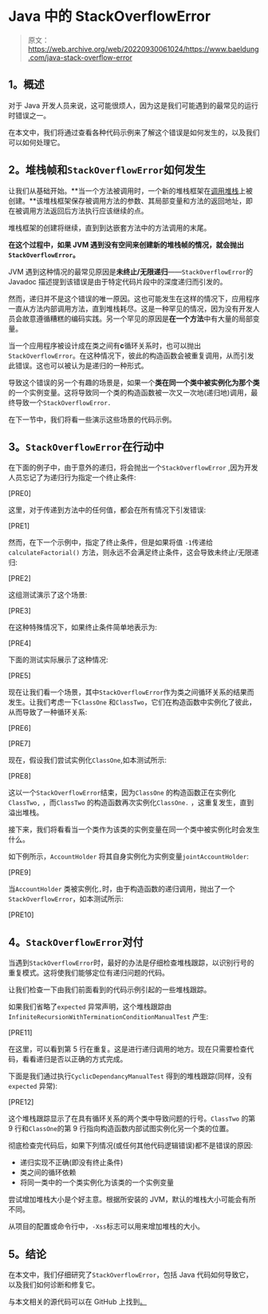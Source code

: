 # Java 中的 StackOverflowError

> 原文：<https://web.archive.org/web/20220930061024/https://www.baeldung.com/java-stack-overflow-error>

## **1。概述**

对于 Java 开发人员来说，这可能很烦人，因为这是我们可能遇到的最常见的运行时错误之一。

在本文中，我们将通过查看各种代码示例来了解这个错误是如何发生的，以及我们可以如何处理它。

## **2。堆栈帧和`StackOverflowError`如何发生**

让我们从基础开始。**当一个方法被调用时，一个新的堆栈框架在[调用堆栈](/web/20221008115247/https://www.baeldung.com/cs/call-stack)上被创建。**该堆栈框架保存被调用方法的参数、其局部变量和方法的返回地址，即在被调用方法返回后方法执行应该继续的点。

堆栈框架的创建将继续，直到到达嵌套方法中的方法调用的末尾。

**在这个过程中，如果 JVM 遇到没有空间来创建新的堆栈帧的情况，就会抛出`StackOverflowError`。**

JVM 遇到这种情况的最常见原因是**未终止/无限递归**——`StackOverflowError`的 Javadoc 描述提到该错误是由于特定代码片段中的深度递归而引发的。

然而，递归并不是这个错误的唯一原因。这也可能发生在这样的情况下，应用程序一直从方法内部调用方法，直到堆栈耗尽。这是一种罕见的情况，因为没有开发人员会故意遵循糟糕的编码实践。另一个罕见的原因是**在一个方法**中有大量的局部变量。

当一个应用程序被设计成在类之间有**c**循环关系时，也可以抛出 `StackOverflowError`。在这种情况下，彼此的构造函数会被重复调用，从而引发此错误。这也可以被认为是递归的一种形式。

导致这个错误的另一个有趣的场景是，如果一个**类在同一个类中被实例化为那个类**的一个实例变量。这将导致同一个类的构造函数被一次又一次地(递归地)调用，最终导致一个`StackOverflowError.`

在下一节中，我们将看一些演示这些场景的代码示例。

## **3。`StackOverflowError`在行动中**

在下面的例子中，由于意外的递归，将会抛出一个`StackOverflowError` ,因为开发人员忘记了为递归行为指定一个终止条件:

[PRE0]

这里，对于传递到方法中的任何值，都会在所有情况下引发错误:

[PRE1]

然而，在下一个示例中，指定了终止条件，但是如果将值 `-1`传递给`calculateFactorial()` 方法，则永远不会满足终止条件，这会导致未终止/无限递归:

[PRE2]

这组测试演示了这个场景:

[PRE3]

在这种特殊情况下，如果终止条件简单地表示为:

[PRE4]

下面的测试实际展示了这种情况:

[PRE5]

现在让我们看一个场景，其中`StackOverflowError`作为类之间循环关系的结果而发生。让我们考虑一下`ClassOne` 和`ClassTwo`，它们在构造函数中实例化了彼此，从而导致了一种循环关系:

[PRE6]

[PRE7]

现在，假设我们尝试实例化`ClassOne`,如本测试所示:

[PRE8]

这以一个`StackOverflowError`结束，因为`ClassOne` 的构造函数正在实例化`ClassTwo,` ，而`ClassTwo` 的构造函数再次实例化`ClassOne.` ，这重复发生，直到溢出堆栈。

接下来，我们将看看当一个类作为该类的实例变量在同一个类中被实例化时会发生什么。

如下例所示，`AccountHolder` 将其自身实例化为实例变量`jointAccountHolder`:

[PRE9]

当`AccountHolder` 类被实例化`,`时，由于构造函数的递归调用，抛出了一个`StackOverflowError`，如本测试所示:

[PRE10]

## **4。`StackOverflowError`对付**

当遇到`StackOverflowError`时，最好的办法是仔细检查堆栈跟踪，以识别行号的重复模式。这将使我们能够定位有递归问题的代码。

让我们检查一下由我们前面看到的代码示例引起的一些堆栈跟踪。

如果我们省略了`expected` 异常声明，这个堆栈跟踪由`InfiniteRecursionWithTerminationConditionManualTest` 产生:

[PRE11]

在这里，可以看到第 5 行在重复。这是进行递归调用的地方。现在只需要检查代码，看看递归是否以正确的方式完成。

下面是我们通过执行`CyclicDependancyManualTest` 得到的堆栈跟踪(同样，没有`expected` 异常):

[PRE12]

这个堆栈跟踪显示了在具有循环关系的两个类中导致问题的行号。`ClassTwo` 的第 9 行和`ClassOne`的第 9 行指向构造函数内部试图实例化另一个类的位置。

彻底检查完代码后，如果下列情况(或任何其他代码逻辑错误)都不是错误的原因:

*   递归实现不正确(即没有终止条件)
*   类之间的循环依赖
*   将同一类中的一个类实例化为该类的一个实例变量

尝试增加堆栈大小是个好主意。根据所安装的 JVM，默认的堆栈大小可能会有所不同。

从项目的配置或命令行中，`-Xss`标志可以用来增加堆栈的大小。

## **5。结论**

在本文中，我们仔细研究了`StackOverflowError`，包括 Java 代码如何导致它，以及我们如何诊断和修复它。

与本文相关的源代码可以在 GitHub 上找到[。](https://web.archive.org/web/20221008115247/https://github.com/eugenp/tutorials/tree/master/core-java-modules/core-java-exceptions)